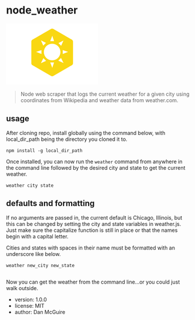 # node_weather

![node_weather icon](./node_weather_icon.png)

> Node web scraper that logs the current weather for a given city using coordinates from Wikipedia and weather data from weather.com.

## usage

After cloning repo, install globally using the command below, with local_dir_path being the directory you cloned it to.

```
npm install -g local_dir_path
```

Once installed, you can now run the `weather` command from anywhere in the command line followed by the desired city and state to get the current weather.

```
weather city state
```

## defaults and formatting

If no arguments are passed in, the current default is Chicago, Illinois, but this can be changed by setting the city and state variables in weather.js. Just make sure the capitalize function is still in place or that the names begin with a capital letter.

Cities and states with spaces in their name must be formatted with an underscore like below.

```
weather new_city new_state
```

##

Now you can get the weather from the command line...or you could just walk outside.

- version: 1.0.0
- license: MIT
- author: Dan McGuire
